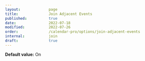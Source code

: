 ```yaml
---
layout:             page
title:              Join Adjacent Events
published:          true
date:               2022-07-18
modified:           2022-07-26
order:              /calendar-pro/options/join-adjacent-events
internal:           join
draft:              true
---
```

**Default value:** On
